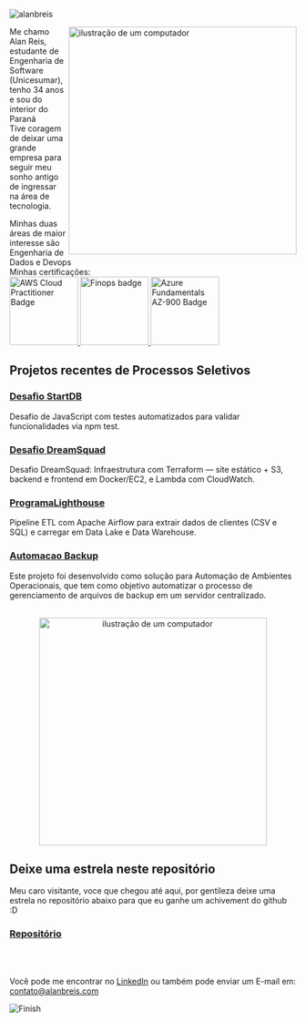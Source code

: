
  <p align="left"> 
    <img src="https://komarev.com/ghpvc/?username=alanbreis&label=Profile%20views&color=0e75b6&style=flat" alt="alanbreis" /> 
  </p>

<img src="https://raw.githubusercontent.com/MicaelliMedeiros/micaellimedeiros/master/image/computer-illustration.png" alt="ilustração de um computador" min-width="400px" max-width="400px" width="400px" align="right">

<p align="left">
  Me chamo Alan Reis, estudante de Engenharia de Software (Unicesumar), tenho 34 anos e sou do interior do Paraná<br>
  Tive coragem de deixar uma grande empresa para seguir meu sonho antigo de ingressar na área de tecnologia.
</p>
<p align="left">
  Minhas duas áreas de maior interesse são Engenharia de Dados e Devops <br>
  Minhas certificações:<br>
<a href="https://www.credly.com/badges/c4cce4c6-7243-4c39-b0b7-a14f17710c92/linked_in?t=srja7r">
  <img alt="AWS Cloud Practitioner Badge" width="120px" src="https://images.credly.com/images/00634f82-b07f-4bbd-a6bb-53de397fc3a6/image.png"/>
</a>
<a href="https://www.credly.com/badges/0801a959-72fd-41ea-8917-eca30b0fc8d0">
  <img alt="Finops badge" width="120px" src="https://images.credly.com/size/340x340/images/08a5010a-0c0a-448c-981e-c116fedd380c/image.png"/>
</a>
<a href="https://learn.microsoft.com/pt-br/users/ALANBORGESDOSREIS-2140/credentials/27CE7885A7B6F779?ref=https%3a%2f%2falanbreis.com%2f">
  <img alt="Azure Fundamentals AZ-900 Badge" width="120px" src="https://learn.microsoft.com/media/learn/certification/badges/microsoft-certified-fundamentals-badge.svg"/>
</a>

<br>



## Projetos recentes de Processos Seletivos

### [Desafio StartDB](https://github.com/AlanBReis/desafio-AlanBReis-2025)
Desafio de JavaScript com testes automatizados para validar funcionalidades via npm test.

### [Desafio DreamSquad](https://github.com/AlanBReis/desafio-dreamsquad)
Desafio DreamSquad: Infraestrutura com Terraform — site estático + S3, backend e frontend em Docker/EC2, e Lambda com CloudWatch.

### [ProgramaLighthouse](https://github.com/AlanBReis/ProgramaLighthouse)
Pipeline ETL com Apache Airflow para extrair dados de clientes (CSV e SQL) e carregar em Data Lake e Data Warehouse.

### [Automacao Backup](https://github.com/AlanBReis/automacao-backup)
Este projeto foi desenvolvido como solução para Automação de Ambientes Operacionais, que tem como objetivo automatizar o processo de gerenciamento de arquivos de backup em um servidor centralizado.
<br><br>

<p align="center">
<img src="https://cdn.pixabay.com/animation/2025/06/03/04/09/04-09-45-17_512.gif" alt="ilustração de um computador" min-width="400px" max-width="400px" width="400px" align="center">

## Deixe uma estrela neste repositório
Meu caro visitante, voce que chegou até aqui, por gentileza deixe uma estrela no repositório abaixo para que eu ganhe um achivement do github :D

### [Repositório](https://github.com/AlanBReis/AlanBReis)
</p>

<br><br>
<p align="left">
  Você pode me encontrar no <a href="https://www.linkedin.com/in/alanbreis/">LinkedIn</a> ou também pode enviar um E-mail em: <a href="mailto:contato@alanbreis.com">contato@alanbreis.com</a>
</p>


![Finish](https://github.com/user-attachments/assets/cc615144-f815-481a-b801-20b425c72fa9)







 
  
  

  



